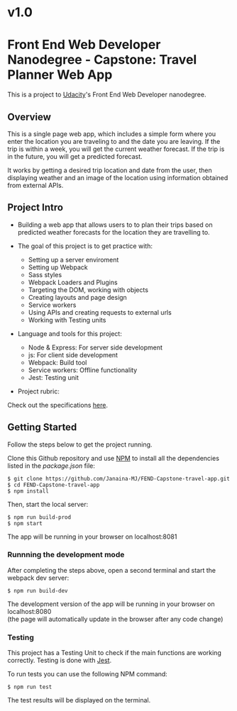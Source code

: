 # v1.0

# Front End Web Developer Nanodegree - Capstone: Travel Planner Web App

This is a project to [Udacity](https://www.udacity.com/us)'s Front End Web Developer nanodegree.

## Overview

This is a single page web app, which includes a simple form where you enter the location you are traveling to and the date you are leaving. If the trip is within a week, you will get the current weather forecast. If the trip is in the future, you will get a predicted forecast.

It works by getting a desired trip location and date from the user, then displaying weather and an image of the location using information obtained from external APIs.

## Project Intro

* Building a web app that allows users to to plan their trips based on predicted weather forecasts for the location they are travelling to.

* The goal of this project is to get practice with:
  - Setting up a server enviroment
  - Setting up Webpack
  - Sass styles
  - Webpack Loaders and Plugins
  - Targeting the DOM, working with objects
  - Creating layouts and page design
  - Service workers
  - Using APIs and creating requests to external urls
  - Working with Testing units 

* Language and tools for this project:
  - Node & Express: For server side development
  - js: For client side development
  - Webpack: Build tool
  - Service workers: Offline functionality
  - Jest: Testing unit

* Project rubric: 

Check out the specifications [here](https://review.udacity.com/#!/rubrics/2669/view).

## Getting Started

Follow the steps below to get the project running.

Clone this Github repository and use [NPM](https://www.w3schools.com/whatis/whatis_npm.asp) to install all the dependencies listed in the _package.json_ file:

```
$ git clone https://github.com/Janaina-MJ/FEND-Capstone-travel-app.git
$ cd FEND-Capstone-travel-app
$ npm install
```

Then, start the local server:

```
$ npm run build-prod
$ npm start
```

The app will be running in your browser on localhost:8081

### Runnning the development mode

After completing the steps above, open a second terminal and start the webpack dev server:

`$ npm run build-dev`

The development version of the app will be running in your browser on localhost:8080  
(the page will automatically update in the browser after any code change)


### Testing

This project has a Testing Unit to check if the main functions are working correctly.
Testing is done with [Jest](https://jestjs.io/). 

To run tests you can use the following NPM command:

`$ npm run test`

The test results will be displayed on the terminal.